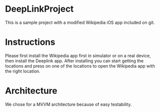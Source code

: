# DeepLinkProject
This is a sample project with a modified Wikipedia iOS app included on git.

# Instructions
Please first install the Wikipedia app first in simulator or on a real device, then install the Deeplink app. After installing you can start getting the locations and press on one of the locations to open the Wikipedia app with the right location.

# Architecture
We chose for a MVVM architecture because of easy testability.


